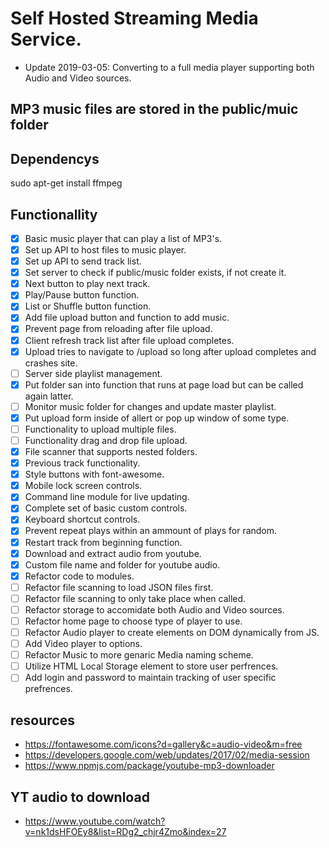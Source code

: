 # Self Hosted Streaming Media Service.
- Update 2019-03-05: Converting to a full media player supporting both Audio and Video sources. 

## MP3 music files are stored in the public/muic folder

## Dependencys
sudo apt-get install ffmpeg

## Functionallity
- [X] Basic music player that can play a list of MP3's.
- [X] Set up API to host files to music player.
- [X] Set up API to send track list.
- [X] Set server to check if public/music folder exists, if not create it.
- [X] Next button to play next track.
- [X] Play/Pause button function.
- [X] List or Shuffle button function.
- [X] Add file upload button and function to add music.
- [X] Prevent page from reloading after file upload.
- [X] Client refresh track list after file upload completes.
- [X] Upload tries to navigate to /upload so long after upload completes and crashes site.
- [ ] Server side playlist management.
- [X] Put folder san into function that runs at page load but can be called again latter.
- [ ] Monitor music folder for changes and update master playlist.
- [X] Put upload form inside of allert or pop up window of some type.
- [ ] Functionality to upload multiple files.
- [ ] Functionality drag and drop file upload.
- [X] File scanner that supports nested folders.
- [X] Previous track functionality.
- [X] Style buttons with font-awesome.
- [X] Mobile lock screen controls.
- [X] Command line module for live updating.
- [X] Complete set of basic custom controls.
- [X] Keyboard shortcut controls.
- [X] Prevent repeat plays within an ammount of plays for random.
- [X] Restart track from beginning function.
- [X] Download and extract audio from youtube.
- [X] Custom file name and folder for youtube audio.
- [X] Refactor code to modules.
- [ ] Refactor file scanning to load JSON files first.
- [ ] Refactor file scanning to only take place when called.
- [ ] Refactor storage to accomidate both Audio and Video sources.
- [ ] Refactor home page to choose type of player to use.
- [ ] Refactor Audio player to create elements on DOM dynamically from JS.
- [ ] Add Video player to options.
- [ ] Refactor Music to more genaric Media naming scheme.
- [ ] Utilize HTML Local Storage element to store user perfrences.
- [ ] Add login and password to maintain tracking of user specific prefrences. 

## resources
- https://fontawesome.com/icons?d=gallery&c=audio-video&m=free
- https://developers.google.com/web/updates/2017/02/media-session
- https://www.npmjs.com/package/youtube-mp3-downloader

## YT audio to download
- https://www.youtube.com/watch?v=nk1dsHFOEy8&list=RDg2_chjr4Zmo&index=27